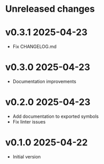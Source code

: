 # Unreleased changes

# v0.3.1 2025-04-23
- Fix CHANGELOG.md

# v0.3.0 2025-04-23
- Documentation improvements

# v0.2.0 2025-04-23
- Add documentation to exported symbols
- Fix linter issues

# v0.1.0 2025-04-22
- Initial version
